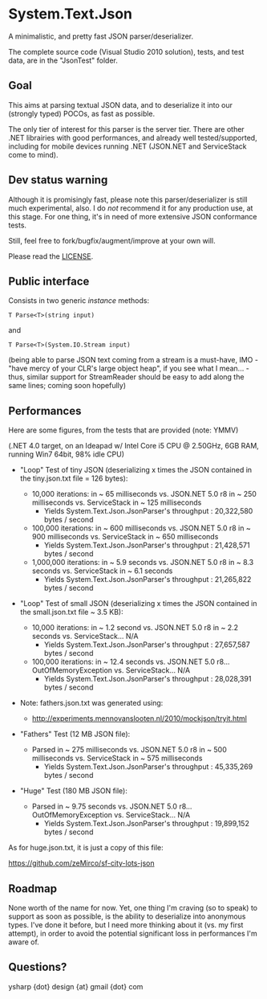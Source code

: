 System.Text.Json
================

A minimalistic, and pretty fast JSON parser/deserializer.

The complete source code (Visual Studio 2010 solution), tests, and test data, are in the "JsonTest" folder.

Goal
----

This aims at parsing textual JSON data, and to deserialize it into our (strongly typed) POCOs, as fast as possible.

The only tier of interest for this parser is the server tier. There are other .NET librairies with good performances, and already well tested/supported, including for mobile devices running .NET (JSON.NET and ServiceStack come to mind).

Dev status warning
------------------

Although it is promisingly fast, please note this parser/deserializer is still much experimental, also. I do *not* recommend it for any production use, at this stage. For one thing, it's in need of more extensive JSON conformance tests.

Still, feel free to fork/bugfix/augment/improve at your own will.

Please read the [LICENSE](https://github.com/ysharplanguage/FastJsonParser/blob/master/LICENSE.md).

Public interface
----------------

Consists in two generic *instance* methods:

    T Parse<T>(string input)

and

    T Parse<T>(System.IO.Stream input)
    
(being able to parse JSON text coming from a stream is a must-have, IMO - "have mercy of your CLR's large object heap", if you see what I mean... - thus, similar support for StreamReader should be easy to add along the same lines; coming soon hopefully)

Performances
------------

Here are some figures, from the tests that are provided (note: YMMV)

(.NET 4.0 target, on an Ideapad w/ Intel Core i5 CPU @ 2.50GHz, 6GB RAM, running Win7 64bit, 98% idle CPU)

* "Loop" Test of tiny JSON (deserializing x times the JSON contained in the tiny.json.txt file = 126 bytes):
    * 10,000 iterations: in ~ 65 milliseconds vs. JSON.NET 5.0 r8 in ~ 250 milliseconds vs. ServiceStack in ~ 125 milliseconds
        * Yields System.Text.Json.JsonParser's throughput : 20,322,580 bytes / second
    * 100,000 iterations: in ~ 600 milliseconds vs. JSON.NET 5.0 r8 in ~ 900 milliseconds vs. ServiceStack in ~ 650 milliseconds
        * Yields System.Text.Json.JsonParser's throughput : 21,428,571 bytes / second
    * 1,000,000 iterations: in ~ 5.9 seconds vs. JSON.NET 5.0 r8 in ~ 8.3 seconds vs. ServiceStack in ~ 6.1 seconds
        * Yields System.Text.Json.JsonParser's throughput : 21,265,822 bytes / second

* "Loop" Test of small JSON (deserializing x times the JSON contained in the small.json.txt file ~ 3.5 KB):
    * 10,000 iterations: in ~ 1.2 second vs. JSON.NET 5.0 r8 in ~ 2.2 seconds vs. ServiceStack... N/A
        * Yields System.Text.Json.JsonParser's throughput : 27,657,587 bytes / second
    * 100,000 iterations: in ~ 12.4 seconds vs. JSON.NET 5.0 r8... OutOfMemoryException vs. ServiceStack... N/A
        * Yields System.Text.Json.JsonParser's throughput : 28,028,391 bytes / second

* Note: fathers.json.txt was generated using:
    * http://experiments.mennovanslooten.nl/2010/mockjson/tryit.html

* "Fathers" Test (12 MB JSON file):
    * Parsed in ~ 275 milliseconds vs. JSON.NET 5.0 r8 in ~ 500 milliseconds vs. ServiceStack in ~ 575 milliseconds
        * Yields System.Text.Json.JsonParser's throughput : 45,335,269 bytes / second

* "Huge" Test (180 MB JSON file):
    * Parsed in ~ 9.75 seconds vs. JSON.NET 5.0 r8... OutOfMemoryException vs. ServiceStack... N/A
        * Yields System.Text.Json.JsonParser's throughput : 19,899,152 bytes / second

As for huge.json.txt, it is just a copy of this file:

https://github.com/zeMirco/sf-city-lots-json

Roadmap
-------

None worth of the name for now. Yet, one thing I'm craving (so to speak) to support as soon as possible, is the ability to deserialize into anonymous types. I've done it before, but I need more thinking about it (vs. my first attempt), in order to avoid the potential significant loss in performances I'm aware of.

Questions?
----------

ysharp {dot} design {at} gmail {dot} com
